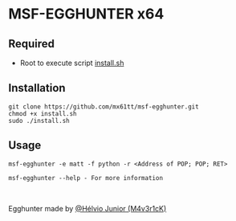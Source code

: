 # MSF-EGGHUNTER x64

## Required

- Root to execute script [install.sh](https://github.com/mx61tt/msf-egghunter/blob/master/install.sh)

## Installation

```
git clone https://github.com/mx61tt/msf-egghunter.git
chmod +x install.sh
sudo ./install.sh
```

## Usage

```
msf-egghunter -e matt -f python -r <Address of POP; POP; RET>

msf-egghunter --help - For more information
```
<br />

Egghunter made by <a href="https://github.com/helviojunior/libs/blob/master/assembly/egghunter/32bits/egghunter_w10.asm" target="_blank">@Hélvio Junior (M4v3r1cK)</a>
